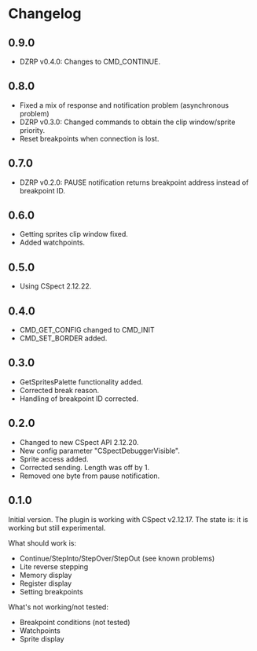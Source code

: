 # Changelog

## 0.9.0
- DZRP v0.4.0: Changes to CMD_CONTINUE.

## 0.8.0
- Fixed a mix of response and notification problem (asynchronous problem)
- DZRP v0.3.0: Changed commands to obtain the clip window/sprite priority.
- Reset breakpoints when connection is lost.

## 0.7.0
- DZRP v0.2.0: PAUSE notification returns breakpoint address instead of breakpoint ID.

## 0.6.0
- Getting sprites clip window fixed.
- Added watchpoints.

## 0.5.0
- Using CSpect 2.12.22.

## 0.4.0
- CMD_GET_CONFIG changed to CMD_INIT
- CMD_SET_BORDER added.

## 0.3.0
- GetSpritesPalette functionality added.
- Corrected break reason.
- Handling of breakpoint ID corrected.

## 0.2.0
- Changed to new CSpect API 2.12.20.
- New config parameter "CSpectDebuggerVisible".
- Sprite access added.
- Corrected sending. Length was off by 1.
- Removed one byte from pause notification.

## 0.1.0
Initial version.
The plugin is working with CSpect v2.12.17.
The state is: it is working but still experimental.

What should work is:
- Continue/StepInto/StepOver/StepOut (see known problems)
- Lite reverse stepping
- Memory display
- Register display
- Setting breakpoints

What's not working/not tested:
- Breakpoint conditions (not tested)
- Watchpoints
- Sprite display
